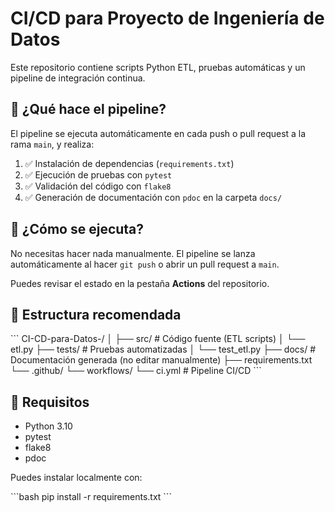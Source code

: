 # CI/CD para Proyecto de Ingeniería de Datos

Este repositorio contiene scripts Python ETL, pruebas automáticas y un pipeline de integración continua.

## 🔧 ¿Qué hace el pipeline?

El pipeline se ejecuta automáticamente en cada push o pull request a la rama `main`, y realiza:

1. ✅ Instalación de dependencias (`requirements.txt`)
2. ✅ Ejecución de pruebas con `pytest`
3. ✅ Validación del código con `flake8`
4. ✅ Generación de documentación con `pdoc` en la carpeta `docs/`

## 🚀 ¿Cómo se ejecuta?

No necesitas hacer nada manualmente. El pipeline se lanza automáticamente al hacer `git push` o abrir un pull request a `main`.

Puedes revisar el estado en la pestaña **Actions** del repositorio.

## 📂 Estructura recomendada

\`\`\`
CI-CD-para-Datos-/
│
├── src/                  # Código fuente (ETL scripts)
│   └── etl.py
├── tests/                # Pruebas automatizadas
│   └── test_etl.py
├── docs/                 # Documentación generada (no editar manualmente)
├── requirements.txt
└── .github/
    └── workflows/
        └── ci.yml        # Pipeline CI/CD
\`\`\`

## 📄 Requisitos

- Python 3.10
- pytest
- flake8
- pdoc

Puedes instalar localmente con:

\`\`\`bash
pip install -r requirements.txt
\`\`\`
